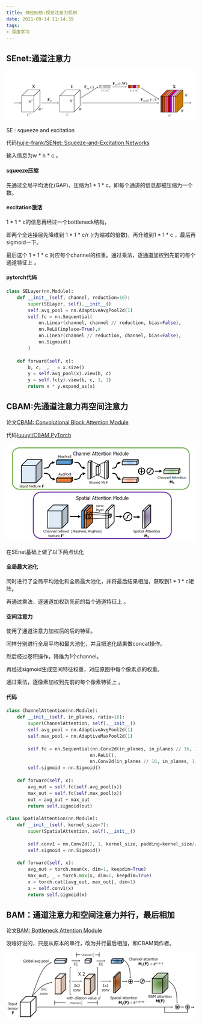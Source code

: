 ```yaml
---
title: 神经网络:视觉注意力机制
date: 2021-09-14 11:14:39
tags:
- 深度学习
---
```


## SEnet:通道注意力

![image-20210914115405713](神经网络视觉注意力机制/image-20210914115405713-16315916517651.png)

SE : squeeze and excitation 

代码[hujie-frank/SENet: Squeeze-and-Excitation Networks ](https://github.com/hujie-frank/SENet)

输入信息为w * h * c 。

#### squeeze压缩

先通过全局平均池化(GAP)，压缩为1 * 1 * c，即每个通道的信息都被压缩为一个数。

#### excitation激活

1 * 1 * c的信息再经过一个bottleneck结构，

即两个全连接层先降维到 1 * 1 * c/r (r为缩减的倍数)，再升维到1 * 1 * c ，最后再sigmoid一下。

最后这个 1 * 1 * c  对应每个channel的权重。通过乘法，逐通道加权到先前的每个通道特征上 。

#### pytorch代码

```python
class SELayer(nn.Module):
    def __init__(self, channel, reduction=16):
        super(SELayer, self).__init__()
        self.avg_pool = nn.AdaptiveAvgPool2d(1)
        self.fc = nn.Sequential(
            nn.Linear(channel, channel // reduction, bias=False),
            nn.ReLU(inplace=True),#
            nn.Linear(channel // reduction, channel, bias=False),
            nn.Sigmoid()
        )

    def forward(self, x):
        b, c, _, _ = x.size()
        y = self.avg_pool(x).view(b, c)
        y = self.fc(y).view(b, c, 1, 1)
        return x * y.expand_as(x)

```



## CBAM:先通道注意力再空间注意力

论文[CBAM: Convolutional Block Attention Module](http://openaccess.thecvf.com/content_ECCV_2018/papers/Sanghyun_Woo_Convolutional_Block_Attention_ECCV_2018_paper.pdf)

代码[luuuyi/CBAM.PyTorch](https://github.com/luuuyi/CBAM.PyTorch)

![image-20210914115753965](神经网络视觉注意力机制/image-20210914115753965-16315918751933.png)

在SEnet基础上做了以下两点优化

#### 全局最大池化

同时进行了全局平均池化和全局最大池化，并将最后结果相加，获取到1 * 1 * c矩阵。

再通过乘法，逐通道加权到先前的每个通道特征上 。

#### 空间注意力

使用了通道注意力加权后的后的特征。

同样分别进行全局平均和最大池化，并且把池化结果做concat操作。

然后经过卷积操作，降维为1个channel。

再经过sigmoid生成空间特征权重，对应原图中每个像素点的权重。

通过乘法，逐像素加权到先前的每个像素特征上 。

#### 代码

```python
class ChannelAttention(nn.Module):
    def __init__(self, in_planes, ratio=16):
        super(ChannelAttention, self).__init__()
        self.avg_pool = nn.AdaptiveAvgPool2d(1)
        self.max_pool = nn.AdaptiveMaxPool2d(1)
           
        self.fc = nn.Sequential(nn.Conv2d(in_planes, in_planes // 16, 1, bias=False),
                               nn.ReLU(),
                               nn.Conv2d(in_planes // 16, in_planes, 1, bias=False))
        self.sigmoid = nn.Sigmoid()

    def forward(self, x):
        avg_out = self.fc(self.avg_pool(x))
        max_out = self.fc(self.max_pool(x))
        out = avg_out + max_out
        return self.sigmoid(out)

class SpatialAttention(nn.Module):
    def __init__(self, kernel_size=7):
        super(SpatialAttention, self).__init__()

        self.conv1 = nn.Conv2d(2, 1, kernel_size, padding=kernel_size//2, bias=False)
        self.sigmoid = nn.Sigmoid()

    def forward(self, x):
        avg_out = torch.mean(x, dim=1, keepdim=True)
        max_out, _ = torch.max(x, dim=1, keepdim=True)
        x = torch.cat([avg_out, max_out], dim=1)
        x = self.conv1(x)
        return self.sigmoid(x)
```



## BAM：通道注意力和空间注意力并行，最后相加

论文[BAM: Bottleneck Attention Module](https://arxiv.org/pdf/1807.06514.pdf)

没啥好说的，只是从原本的串行，改为并行最后相加，和CBAM同作者。

![image-20210914115731369](神经网络视觉注意力机制/image-20210914115731369-16315918531282.png)
